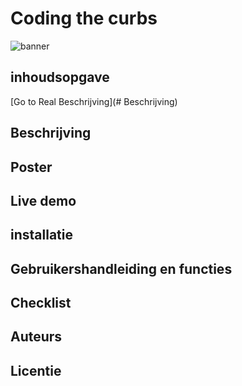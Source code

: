 # Coding the curbs
![banner](https://user-images.githubusercontent.com/43068118/172828732-dd1d47bf-6812-4ca0-b564-d7a706adf77e.png)



## inhoudsopgave
[Go to Real Beschrijving](# Beschrijving)

## Beschrijving


## Poster

## Live demo

## installatie

## Gebruikershandleiding en functies

## Checklist

## Auteurs 

## Licentie
